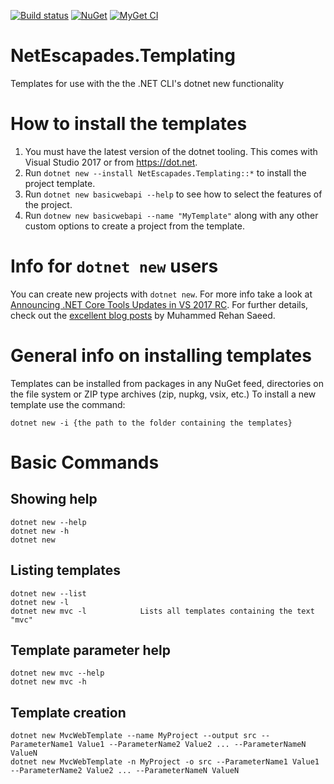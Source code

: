 [![Build status](https://ci.appveyor.com/api/projects/status/6avtkt99llayaeaw?svg=true)](https://ci.appveyor.com/project/andrewlock/netescapades-templates)
[![NuGet](https://img.shields.io/nuget/v/NetEscapades.Templates.svg)](https://www.nuget.org/packages/NetEscapades.Templates/)
[![MyGet CI](https://img.shields.io/myget/andrewlock-ci/v/NetEscapades.Templates.svg)](http://myget.org/gallery/andrewlock-ci)

# NetEscapades.Templating
Templates for use with the the .NET CLI's dotnet new functionality

# How to install the templates

1. You must have the latest version of the dotnet tooling. This comes with Visual Studio 2017 or from https://dot.net. 
2. Run `dotnet new --install NetEscapades.Templating::*` to install the project template. 
3. Run `dotnet new basicwebapi --help` to see how to select the features of the project. 
4. Run `dotnew new basicwebapi --name "MyTemplate"` along with any other custom options to create a project from the template.

# Info for `dotnet new` users

You can create new projects with `dotnet new`. For more info take a look at
[Announcing .NET Core Tools Updates in VS 2017 RC](https://blogs.msdn.microsoft.com/dotnet/2017/02/07/announcing-net-core-tools-updates-in-vs-2017-rc/). For further details, check out the [excellent blog posts](http://rehansaeed.com/custom-project-templates-using-dotnet-new/) by Muhammed Rehan Saeed.

# General info on installing templates

Templates can be installed from packages in any NuGet feed, directories on the file system or ZIP type archives (zip, nupkg, vsix, etc.)
To install a new template use the command:

    dotnet new -i {the path to the folder containing the templates}

# Basic Commands
## Showing help

    dotnet new --help
    dotnet new -h
    dotnet new

## Listing templates

    dotnet new --list
    dotnet new -l
    dotnet new mvc -l            Lists all templates containing the text "mvc"

## Template parameter help

    dotnet new mvc --help
    dotnet new mvc -h

## Template creation

    dotnet new MvcWebTemplate --name MyProject --output src --ParameterName1 Value1 --ParameterName2 Value2 ... --ParameterNameN ValueN
    dotnet new MvcWebTemplate -n MyProject -o src --ParameterName1 Value1 --ParameterName2 Value2 ... --ParameterNameN ValueN
